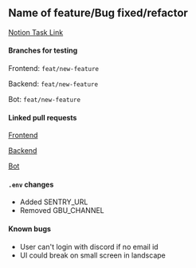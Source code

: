 ## Name of feature/Bug fixed/refactor

[Notion Task Link](https://www.notion.so/3d6d8bec59b7483bbaeb98bac21458ec?v=73a0d569661641dbb7e4c318e2b6118f)

#### Branches for testing

Frontend: `feat/new-feature`

Backend: `feat/new-feature`

Bot: `feat/new-feature`

#### Linked pull requests

[Frontend](https://github.com/devs-nest/devsnest-frontend/pull/)

[Backend](https://github.com/devs-nest/backend/pull/)

[Bot](https://github.com/devs-nest/discord-bot/pull/)

#### `.env` changes

- Added SENTRY_URL
- Removed GBU_CHANNEL

#### Known bugs

- User can't login with discord if no email id
- UI could break on small screen in landscape
